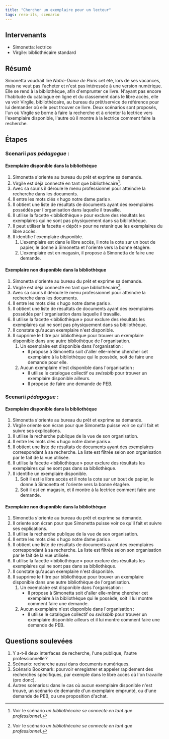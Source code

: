 ```yaml
---
title: "Chercher un exemplaire pour un lecteur"
tags: rero-ils, scenario
---
```


## Intervenants

* Simonetta: lectrice 
* Virgile: bibliothécaire standard

## Résumé

Simonetta voudrait lire *Notre-Dame de Paris* cet été, lors de ses vacances,
mais ne veut pas l'acheter et n'est pas intéressée à une version numérique.
Elle se rend à la bibliothèque, afin d'emprunter ce livre. N'ayant pas encore
l'habitude du catalogue en ligne et du classement dans le libre accès, elle va
voir Virgile, bibliothécaire, au bureau du prêt/service de référence pour lui
demander où elle peut trouver ce livre. Deux scénarios sont proposés, l'un où
Virgile se borne à faire la recherche et à orienter la lectrice vers
l'exemplaire disponible, l'autre où il montre à la lectrice comment faire la
recherche.

## Étapes

### Scenarii *pas pédagogue* :

#### Exemplaire disponible dans la bibliothèque

1. Simonetta s'oriente au bureau du prêt et exprime sa demande.
1. Virgile est déjà connecté en tant que bibliothécaire[^1].
1. Avec sa souris il déroule le menu professionnel pour atteindre la
    recherche dans les documents.
1. Il entre les mots clés « hugo notre dame paris ».
1. Il obtient une liste de résultats de documents ayant des
   exemplaires possédés par l'organisation dans laquelle il travaille.
1. Il utilise la facette « bibliothèque » pour exclure des résultats
   les exemplaires qui ne sont pas physiquement dans sa bibliothèque.
1. Il peut utiliser la facette « dépôt » pour ne retenir que les exemplaires
   du libre accès.
1. Il identifie l'exemplaire disponible.
    1. L'exemplaire est dans le libre accès, il note la cote sur un bout de papier, le donne à Simonetta et
   l'oriente vers la bonne étagère.
    1. L'exemplaire est en magasin, il propose à Simonetta de faire une
       demande.

#### Exemplaire non disponible dans la bibliothèque

1. Simonetta s'oriente au bureau du prêt et exprime sa demande.
1. Virgile est déjà connecté en tant que bibliothécaire[^1].
1. Avec sa souris il déroule le menu professionnel pour atteindre la
    recherche dans les documents.
1. Il entre les mots clés « hugo notre dame paris ».
1. Il obtient une liste de résultats de documents ayant des
   exemplaires possédés par l'organisation dans laquelle il travaille.
1. Il utilise la facette « bibliothèque » pour exclure des résultats
   les exemplaires qui ne sont pas physiquement dans sa bibliothèque.
1. Il constate qu'aucun exemplaire n'est disponible.
1. Il supprime le filtre par bibliothèque pour trouver un exemplaire disponible
   dans une autre bibliothèque de l'organisation.
    1. Un exemplaire est disponible dans l'organisation :
        - Il propose à Simonetta soit d'aller elle-même chercher cet exemplaire
          à la bibliothèque qui le possède, soit de faire une demande pour elle.
    1. Aucun exemplaire n'est disponible dans l'organisation :
        - Il utilise le catalogue collectif ou *swissbib* pour trouver un
          exemplaire disponible ailleurs.
        - Il propose de faire une demande de PEB.

### Scenarii *pédagogue* :

#### Exemplaire disponible dans la bibliothèque

1. Simonetta s'oriente au bureau du prêt et exprime sa demande.
1. Virgile oriente son écran pour que Simonetta puisse voir ce qu'il fait et
   suivre ses explications.
1. Il utilise la recherche publique de la vue de son organisation.
1. Il entre les mots clés « hugo notre dame paris ».
1. Il obtient une liste de résultats de documents ayant des exemplaires
   correspondant à sa recherche. La liste est filtrée selon son
   organisation par le fait de la vue utilisée.
1. Il utilise la facette « bibliothèque » pour exclure des résultats
   les exemplaires qui ne sont pas dans sa bibliothèque.
1. Il identifie un exemplaire disponible.
    1. Soit il est le libre accès et il note la cote sur un bout de papier, le donne à Simonetta et
   l'oriente vers la bonne étagère.
    1. Soit il est en magasin, et il montre à la lectrice comment faire une
       demande.

#### Exemplaire non disponible dans la bibliothèque

1. Simonetta s'oriente au bureau du prêt et exprime sa demande.
1. Il oriente son écran pour que Simonetta puisse voir ce qu'il fait et
   suivre ses explications.
1. Il utilise la recherche publique de la vue de son organisation.
1. Il entre les mots clés « hugo notre dame paris ».
1. Il obtient une liste de résultats de documents ayant des exemplaires
   correspondant à sa recherche. La liste est filtrée selon son
   organisation par le fait de la vue utilisée.
1. Il utilise la facette « bibliothèque » pour exclure des résultats
   les exemplaires qui ne sont pas dans sa bibliothèque.
1. Il constate qu'aucun exemplaire n'est disponible.
1. Il supprime le filtre par bibliothèque pour trouver un exemplaire disponible
   dans une autre bibliothèque de l'organisation.
    1. Un exemplaire est disponible dans l'organisation :
        - Il propose à Simonetta soit d'aller elle-même chercher cet exemplaire
          à la bibliothèque qui le possède, soit il lui montre comment faire
          une demande.
    1. Aucun exemplaire n'est disponible dans l'organisation :
        - Il utilise le catalogue collectif ou *swissbib* pour trouver un
          exemplaire disponible ailleurs et il lui montre comment faire une
          demande de PEB.

## Questions soulevées

1. Y a-t-il deux interfaces de recherche, l'une publique, l'autre
   professionnelle ?
1. Scénario: recherche aussi dans documents numériques.
1. Scénario Bookmark: pourvoir enregistrer et appeler rapidement des recherches
   spécifiques, par exemple dans le libre accès où l'on travaille (pro donc).
1. Autres scénarios: dans le cas où aucun exemplaire disponible n'est trouvé,
   un scénario de demande d'un exemplaire emprunté, ou d'une demande de PEB,
   ou une proposition d'achat.


[^1]: Voir le scénario *un bibliothécaire se connecte en tant que
professionnel*.
